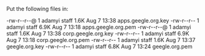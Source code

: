 Put the following files in:

-rw-r--r--@ 1 adamyi  staff   1.6K Aug  7 13:38 apps.geegle.org.key
-rw-r--r--  1 adamyi  staff   6.9K Aug  7 13:18 apps.geegle.org.pem
-rw-r--r--@ 1 adamyi  staff   1.6K Aug  7 13:38 corp.geegle.org.key
-rw-r--r--  1 adamyi  staff   6.9K Aug  7 13:18 corp.geegle.org.pem
-rw-r--r--  1 adamyi  staff   1.6K Aug  7 13:37 geegle.org.key
-rw-r--r--  1 adamyi  staff   6.8K Aug  7 13:24 geegle.org.pem
